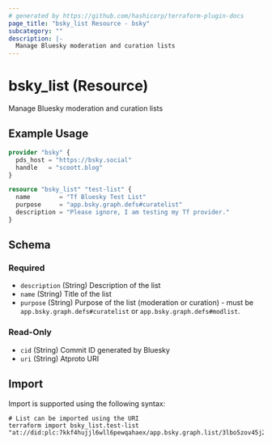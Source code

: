 ```yaml
---
# generated by https://github.com/hashicorp/terraform-plugin-docs
page_title: "bsky_list Resource - bsky"
subcategory: ""
description: |-
  Manage Bluesky moderation and curation lists
---
```


# bsky_list (Resource)

Manage Bluesky moderation and curation lists

## Example Usage

```terraform
provider "bsky" {
  pds_host = "https://bsky.social"
  handle   = "scoott.blog"
}

resource "bsky_list" "test-list" {
  name        = "Tf Bluesky Test List"
  purpose     = "app.bsky.graph.defs#curatelist"
  description = "Please ignore, I am testing my Tf provider."
}
```

<!-- schema generated by tfplugindocs -->
## Schema

### Required

- `description` (String) Description of the list
- `name` (String) Title of the list
- `purpose` (String) Purpose of the list (moderation or curation) - must be `app.bsky.graph.defs#curatelist` or `app.bsky.graph.defs#modlist`.

### Read-Only

- `cid` (String) Commit ID generated by Bluesky
- `uri` (String) Atproto URI

## Import

Import is supported using the following syntax:

```shell
# List can be imported using the URI
terraform import bsky_list.test-list "at://did:plc:7kkf4hujjl6wll6pewqahaex/app.bsky.graph.list/3lbo5zov45j2q"
```
